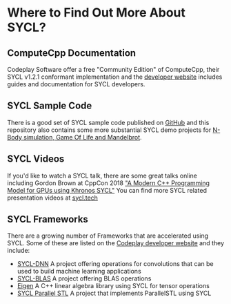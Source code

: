 # Where to Find Out More About SYCL?

## ComputeCpp Documentation

Codeplay Software offer a free "Community Edition" of ComputeCpp, their SYCL v1.2.1 conformant implementation and the [developer website](https://developer.codeplay.com) includes guides and documentation for SYCL developers.

## SYCL Sample Code

There is a good set of SYCL sample code published on [GitHub](https://github.com/codeplaysoftware/computecpp-sdk/) and this repository also contains some more substantial SYCL demo projects for [N-Body simulation, Game Of Life and Mandelbrot](https://github.com/codeplaysoftware/computecpp-sdk/tree/master/demos).

## SYCL Videos

If you'd like to watch a SYCL talk, there are some great talks online including Gordon Brown at CppCon 2018 ["A Modern C++ Programming Model for GPUs using Khronos SYCL"](https://www.youtube.com/watch?v=miqZS6aS9K0)
You can find more SYCL related presentation videos at [sycl.tech](http://sycl.tech/) 

## SYCL Frameworks

There are a growing number of Frameworks that are accelerated using SYCL. Some of these are listed on the [Codeplay developer website](https://developer.codeplay.com) and they include:

 * [SYCL-DNN](https://github.com/codeplaysoftware/SYCL-DNN)          A project offering operations for convolutions that can be used to build machine learning applications
 * [SYCL-BLAS](https://github.com/codeplaysoftware/sycl-blas)         A project offering BLAS operations
 * [Eigen](https://gitlab.com/libeigen/eigen)             A C++ linear algebra library using SYCL for tensor operations
 * [SYCL Parallel STL](https://github.com/KhronosGroup/SyclParallelSTL) A project that implements ParallelSTL using SYCL
